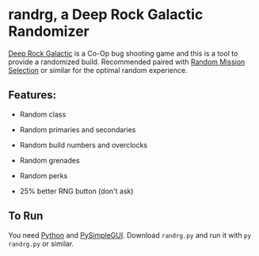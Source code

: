 # randrg, a Deep Rock Galactic Randomizer

[Deep Rock Galactic](https://store.steampowered.com/app/548430/Deep_Rock_Galactic/) is a Co-Op bug shooting game and this is a tool to provide a randomized build. Recommended paired with [Random Mission Selection](https://drg.mod.io/random-mission-selection) or similar for the optimal random experience.

## Features:

- Random class

- Random primaries and secondaries

- Random build numbers and overclocks

- Random grenades

- Random perks

- 25% better RNG button (don't ask)

## To Run

You need [Python](https://www.python.org/) and [PySimpleGUI](https://pysimplegui.readthedocs.io/en/latest/). Download ```randrg.py``` and run it with ```py randrg.py``` or similar.


